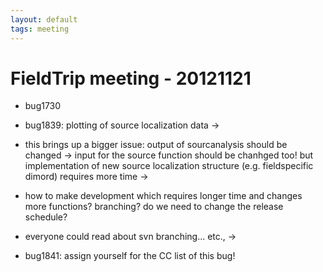 ```yaml
---
layout: default
tags: meeting
---
```



# FieldTrip meeting - 20121121


*  bug1730

*  bug1839: plotting of source localization data -> 

*  this brings up a bigger issue: output of sourcanalysis should be changed -> input for the source function should be chanhged too! but implementation of new source localization structure (e.g. fieldspecific dimord) requires more time ->

*  how to make development which requires longer time and changes more functions? branching? do we need to change the release schedule?

*  everyone could read about svn branching... etc., ->

*  bug1841: assign yourself for the CC list of this bug! 
